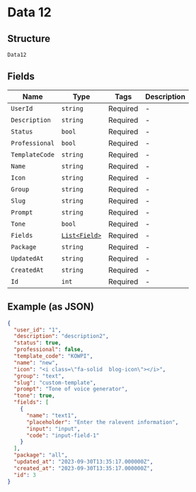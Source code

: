 
# Data 12

## Structure

`Data12`

## Fields

| Name | Type | Tags | Description |
|  --- | --- | --- | --- |
| `UserId` | `string` | Required | - |
| `Description` | `string` | Required | - |
| `Status` | `bool` | Required | - |
| `Professional` | `bool` | Required | - |
| `TemplateCode` | `string` | Required | - |
| `Name` | `string` | Required | - |
| `Icon` | `string` | Required | - |
| `Group` | `string` | Required | - |
| `Slug` | `string` | Required | - |
| `Prompt` | `string` | Required | - |
| `Tone` | `bool` | Required | - |
| `Fields` | [`List<Field>`](../../doc/models/field.md) | Required | - |
| `Package` | `string` | Required | - |
| `UpdatedAt` | `string` | Required | - |
| `CreatedAt` | `string` | Required | - |
| `Id` | `int` | Required | - |

## Example (as JSON)

```json
{
  "user_id": "1",
  "description": "description2",
  "status": true,
  "professional": false,
  "template_code": "KOWPI",
  "name": "new",
  "icon": "<i class=\"fa-solid  blog-icon\"></i>",
  "group": "text",
  "slug": "custom-template",
  "prompt": "Tone of voice generator",
  "tone": true,
  "fields": [
    {
      "name": "text1",
      "placeholder": "Enter the ralevent information",
      "input": "input",
      "code": "input-field-1"
    }
  ],
  "package": "all",
  "updated_at": "2023-09-30T13:35:17.000000Z",
  "created_at": "2023-09-30T13:35:17.000000Z",
  "id": 3
}
```


